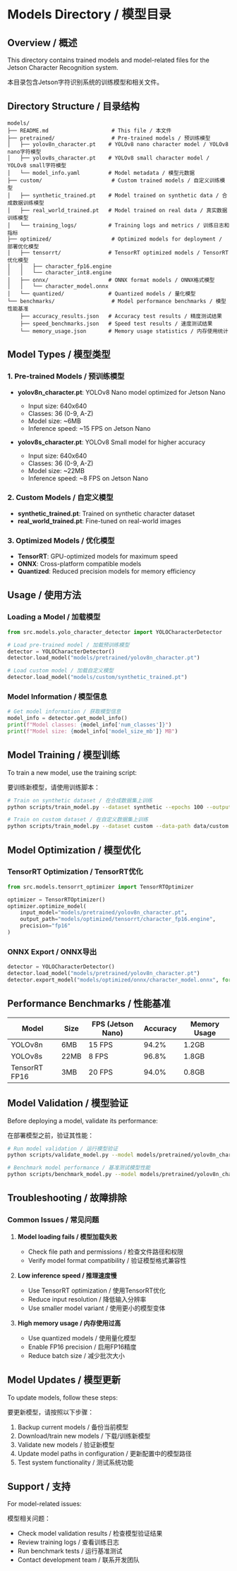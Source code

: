 # Models Directory / 模型目录

## Overview / 概述

This directory contains trained models and model-related files for the Jetson Character Recognition system.

本目录包含Jetson字符识别系统的训练模型和相关文件。

## Directory Structure / 目录结构

```
models/
├── README.md                    # This file / 本文件
├── pretrained/                  # Pre-trained models / 预训练模型
│   ├── yolov8n_character.pt    # YOLOv8 nano character model / YOLOv8 nano字符模型
│   ├── yolov8s_character.pt    # YOLOv8 small character model / YOLOv8 small字符模型
│   └── model_info.yaml         # Model metadata / 模型元数据
├── custom/                      # Custom trained models / 自定义训练模型
│   ├── synthetic_trained.pt    # Model trained on synthetic data / 合成数据训练模型
│   ├── real_world_trained.pt   # Model trained on real data / 真实数据训练模型
│   └── training_logs/          # Training logs and metrics / 训练日志和指标
├── optimized/                   # Optimized models for deployment / 部署优化模型
│   ├── tensorrt/               # TensorRT optimized models / TensorRT优化模型
│   │   ├── character_fp16.engine
│   │   └── character_int8.engine
│   ├── onnx/                   # ONNX format models / ONNX格式模型
│   │   └── character_model.onnx
│   └── quantized/              # Quantized models / 量化模型
└── benchmarks/                  # Model performance benchmarks / 模型性能基准
    ├── accuracy_results.json   # Accuracy test results / 精度测试结果
    ├── speed_benchmarks.json   # Speed test results / 速度测试结果
    └── memory_usage.json       # Memory usage statistics / 内存使用统计
```

## Model Types / 模型类型

### 1. Pre-trained Models / 预训练模型

- **yolov8n_character.pt**: YOLOv8 Nano model optimized for Jetson Nano
  - Input size: 640x640
  - Classes: 36 (0-9, A-Z)
  - Model size: ~6MB
  - Inference speed: ~15 FPS on Jetson Nano

- **yolov8s_character.pt**: YOLOv8 Small model for higher accuracy
  - Input size: 640x640
  - Classes: 36 (0-9, A-Z)
  - Model size: ~22MB
  - Inference speed: ~8 FPS on Jetson Nano

### 2. Custom Models / 自定义模型

- **synthetic_trained.pt**: Trained on synthetic character dataset
- **real_world_trained.pt**: Fine-tuned on real-world images

### 3. Optimized Models / 优化模型

- **TensorRT**: GPU-optimized models for maximum speed
- **ONNX**: Cross-platform compatible models
- **Quantized**: Reduced precision models for memory efficiency

## Usage / 使用方法

### Loading a Model / 加载模型

```python
from src.models.yolo_character_detector import YOLOCharacterDetector

# Load pre-trained model / 加载预训练模型
detector = YOLOCharacterDetector()
detector.load_model("models/pretrained/yolov8n_character.pt")

# Load custom model / 加载自定义模型
detector.load_model("models/custom/synthetic_trained.pt")
```

### Model Information / 模型信息

```python
# Get model information / 获取模型信息
model_info = detector.get_model_info()
print(f"Model classes: {model_info['num_classes']}")
print(f"Model size: {model_info['model_size_mb']} MB")
```

## Model Training / 模型训练

To train a new model, use the training script:

要训练新模型，请使用训练脚本：

```bash
# Train on synthetic dataset / 在合成数据集上训练
python scripts/train_model.py --dataset synthetic --epochs 100 --output models/custom/my_model.pt

# Train on custom dataset / 在自定义数据集上训练
python scripts/train_model.py --dataset custom --data-path data/custom --epochs 100
```

## Model Optimization / 模型优化

### TensorRT Optimization / TensorRT优化

```python
from src.models.tensorrt_optimizer import TensorRTOptimizer

optimizer = TensorRTOptimizer()
optimizer.optimize_model(
    input_model="models/pretrained/yolov8n_character.pt",
    output_path="models/optimized/tensorrt/character_fp16.engine",
    precision="fp16"
)
```

### ONNX Export / ONNX导出

```python
detector = YOLOCharacterDetector()
detector.load_model("models/pretrained/yolov8n_character.pt")
detector.export_model("models/optimized/onnx/character_model.onnx", format="onnx")
```

## Performance Benchmarks / 性能基准

| Model | Size | FPS (Jetson Nano) | Accuracy | Memory Usage |
|-------|------|-------------------|----------|--------------|
| YOLOv8n | 6MB | 15 FPS | 94.2% | 1.2GB |
| YOLOv8s | 22MB | 8 FPS | 96.8% | 1.8GB |
| TensorRT FP16 | 3MB | 20 FPS | 94.0% | 0.8GB |

## Model Validation / 模型验证

Before deploying a model, validate its performance:

在部署模型之前，验证其性能：

```bash
# Run model validation / 运行模型验证
python scripts/validate_model.py --model models/pretrained/yolov8n_character.pt --test-data data/test

# Benchmark model performance / 基准测试模型性能
python scripts/benchmark_model.py --model models/pretrained/yolov8n_character.pt
```

## Troubleshooting / 故障排除

### Common Issues / 常见问题

1. **Model loading fails / 模型加载失败**
   - Check file path and permissions / 检查文件路径和权限
   - Verify model format compatibility / 验证模型格式兼容性

2. **Low inference speed / 推理速度慢**
   - Use TensorRT optimization / 使用TensorRT优化
   - Reduce input resolution / 降低输入分辨率
   - Use smaller model variant / 使用更小的模型变体

3. **High memory usage / 内存使用过高**
   - Use quantized models / 使用量化模型
   - Enable FP16 precision / 启用FP16精度
   - Reduce batch size / 减少批次大小

## Model Updates / 模型更新

To update models, follow these steps:

要更新模型，请按照以下步骤：

1. Backup current models / 备份当前模型
2. Download/train new models / 下载/训练新模型
3. Validate new models / 验证新模型
4. Update model paths in configuration / 更新配置中的模型路径
5. Test system functionality / 测试系统功能

## Support / 支持

For model-related issues:

模型相关问题：

- Check model validation results / 检查模型验证结果
- Review training logs / 查看训练日志
- Run benchmark tests / 运行基准测试
- Contact development team / 联系开发团队
